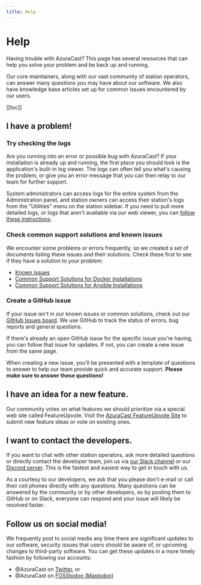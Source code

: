 ```yaml
---
title: Help
---
```


# Help

Having trouble with AzuraCast? This page has several resources that can help you solve your problem and be back up and running.

Our core maintainers, along with our vast community of station operators, can answer many questions you may have about our software. We also have knowledge base articles set up for common issues encountered by our users.

[[toc]]

## I have a problem!

### Try checking the logs

Are you running into an error or possible bug with AzuraCast? If your installation is already up and running, the first place you should look is the application's built-in log viewer. The logs can often tell you what's causing the problem, or give you an error message that you can then relay to our team for further support.

System administrators can access logs for the entire system from the Administration panel, and station owners can access their station's logs from the "Utilities" menu on the station sidebar. If you need to pull more detailed logs, or logs that aren't available via our web viewer, you can [follow these instructions](./logs.html).

### Check common support solutions and known issues

We encounter some problems or errors frequently, so we created a set of documents listing these issues and their solutions. Check these first to see if they have a solution to your problem:

 - [Known Issues](./known_issues.html)
 - [Common Support Solutions for Docker Installations](./faq_docker.html)
 - [Common Support Solutions for Ansible Installations](./faq_ansible.html)

### Create a GitHub issue

If your issue isn't in our known issues or common solutions, check out our [GitHub Issues board](https://github.com/AzuraCast/AzuraCast/issues?q=is%3Aissue+is%3Aopen+sort%3Aupdated-desc). We use GitHub to track the status of errors, bug reports and general questions.

If there's already an open GitHub issue for the specific issue you're having, you can follow that issue for updates. If not, you can create a new issue from the same page.

When creating a new issue, you'll be presented with a template of questions to answer to help our team provide quick and accurate support. **Please make sure to answer these questions!**

## I have an idea for a new feature.

Our community votes on what features we should prioritize via a special web site called FeatureUpvote. Visit the [AzuraCast FeatureUpvote Site](https://features.azuracast.com/) to submit new feature ideas or vote on existing ones.

## I want to contact the developers.

If you want to chat with other station operators, ask more detailed questions or directly contact the developer team, join us via [our Slack channel](https://www.azuracast.com/slack) or our [Discord server](https://www.azuracast.com/discord). This is the fastest and easiest way to get in touch with us.

As a courtesy to our developers, we ask that you please don't e-mail or call their cell phones directly with any questions. Many questions can be answered by the community or by other developers, so by posting them to GitHub or on Slack, everyone can respond and your issue will likely be resolved faster.

## Follow us on social media!

We frequently post to social media any time there are significant updates to our software, security issues that users should be aware of, or upcoming changes to third-party software. You can get these updates in a more timely fashion by following our accounts:

- @AzuraCast on [Twitter](https://twitter.com/azuracast), or
- @AzuraCast on [FOSStodon (Mastodon)](https://fosstodon.org/@AzuraCast)
